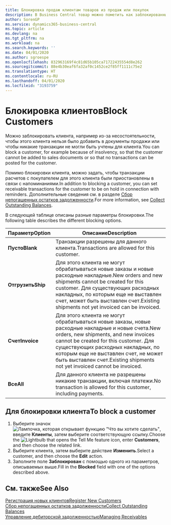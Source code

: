 ```yaml
---
title: Блокировка продаж клиентам товаров из продаж или покупок
description: В Business Central товар можно пометить как заблокированный для продажи, покупки или всех целей.
author: SorenGP
ms.service: dynamics365-business-central
ms.topic: article
ms.devlang: na
ms.tgt_pltfrm: na
ms.workload: na
ms.search.keywords: ''
ms.date: 04/01/2020
ms.author: sgroespe
ms.openlocfilehash: 832963169f4c81d65b105ca71722435554d8e262
ms.sourcegitcommit: 88e4b30eaf6fa32af0c1452ce2f85ff1111c75e2
ms.translationtype: HT
ms.contentlocale: ru-RU
ms.lasthandoff: 04/01/2020
ms.locfileid: "3193759"
---
```

# <a name="block-customers"></a><span data-ttu-id="d6b5d-103">Блокировка клиентов</span><span class="sxs-lookup"><span data-stu-id="d6b5d-103">Block Customers</span></span>
<span data-ttu-id="d6b5d-104">Можно заблокировать клиента, например из-за несостоятельности, чтобы этого клиента нельзя было добавить в документы продажи или чтобы никакие транзакции не могли быть учтены для клиента.</span><span class="sxs-lookup"><span data-stu-id="d6b5d-104">You can block a customer, for example because of insolvency, so that the customer cannot be added to sales documents or so that no transactions can be posted for the customer.</span></span>

<span data-ttu-id="d6b5d-105">Помимо блокировки клиента, можно задать, чтобы транзакции расчетов с покупателем для этого клиента были приостановлены в связи с напоминаниями.</span><span class="sxs-lookup"><span data-stu-id="d6b5d-105">In addition to blocking a customer, you can set receivable transactions for the customer to be on hold in connection with reminders.</span></span> <span data-ttu-id="d6b5d-106">Дополнительные сведения см. в разделе [Сбор непогашенных остатков задолженности](receivables-collect-outstanding-balances.md).</span><span class="sxs-lookup"><span data-stu-id="d6b5d-106">For more information, see [Collect Outstanding Balances](receivables-collect-outstanding-balances.md).</span></span>   

<span data-ttu-id="d6b5d-107">В следующей таблице описаны разные параметры блокировки.</span><span class="sxs-lookup"><span data-stu-id="d6b5d-107">The following table describes the different blocking options.</span></span>  

|<span data-ttu-id="d6b5d-108">Параметр</span><span class="sxs-lookup"><span data-stu-id="d6b5d-108">Option</span></span>|<span data-ttu-id="d6b5d-109">Описание</span><span class="sxs-lookup"><span data-stu-id="d6b5d-109">Description</span></span>|  
|--------------------|------------|  
|<span data-ttu-id="d6b5d-110">**Пусто**</span><span class="sxs-lookup"><span data-stu-id="d6b5d-110">**Blank**</span></span>|<span data-ttu-id="d6b5d-111">Транзакции разрешены для данного клиента.</span><span class="sxs-lookup"><span data-stu-id="d6b5d-111">Transactions are allowed for this customer.</span></span>|
|<span data-ttu-id="d6b5d-112">**Отгрузить**</span><span class="sxs-lookup"><span data-stu-id="d6b5d-112">**Ship**</span></span>|<span data-ttu-id="d6b5d-113">Для этого клиента не могут обрабатываться новые заказы и новые расходные накладные.</span><span class="sxs-lookup"><span data-stu-id="d6b5d-113">New orders and new shipments cannot be created for this customer.</span></span> <span data-ttu-id="d6b5d-114">Для существующих расходных накладных, по которым еще не выставлен счет, может быть выставлен счет.</span><span class="sxs-lookup"><span data-stu-id="d6b5d-114">Existing shipments not yet invoiced can be invoiced.</span></span>|  
|<span data-ttu-id="d6b5d-115">**Счет**</span><span class="sxs-lookup"><span data-stu-id="d6b5d-115">**Invoice**</span></span>|<span data-ttu-id="d6b5d-116">Для этого клиента не могут обрабатываться новые заказы, новые расходные накладные и новые счета.</span><span class="sxs-lookup"><span data-stu-id="d6b5d-116">New orders, new shipments, and new invoices cannot be created for this customer.</span></span> <span data-ttu-id="d6b5d-117">Для существующих расходных накладных, по которым еще не выставлен счет, не может быть выставлен счет.</span><span class="sxs-lookup"><span data-stu-id="d6b5d-117">Existing shipments not yet invoiced cannot be invoiced.</span></span>|  
|<span data-ttu-id="d6b5d-118">**Все**</span><span class="sxs-lookup"><span data-stu-id="d6b5d-118">**All**</span></span>|<span data-ttu-id="d6b5d-119">Для данного клиента не разрешены никакие транзакции, включая платежи.</span><span class="sxs-lookup"><span data-stu-id="d6b5d-119">No transaction is allowed for this customer, including payments.</span></span>|  

## <a name="to-block-a-customer"></a><span data-ttu-id="d6b5d-120">Для блокировки клиента</span><span class="sxs-lookup"><span data-stu-id="d6b5d-120">To block a customer</span></span>  
1. <span data-ttu-id="d6b5d-121">Выберите значок ![Лампочка, которая открывает функцию "Что вы хотите сделать"](media/ui-search/search_small.png "Что вы хотите сделать"), введите **Клиенты**, затем выберите соответствующую ссылку.</span><span class="sxs-lookup"><span data-stu-id="d6b5d-121">Choose the ![Lightbulb that opens the Tell Me feature](media/ui-search/search_small.png "Tell me what you want to do") icon, enter **Customers**, and then choose the related link.</span></span>
2. <span data-ttu-id="d6b5d-122">Выберите клиента, затем выберите действие **Изменить**.</span><span class="sxs-lookup"><span data-stu-id="d6b5d-122">Select a customer, and then choose the **Edit** action.</span></span>
3. <span data-ttu-id="d6b5d-123">Заполните поле **Заблокирован** с помощью одного из параметров, описываемых выше.</span><span class="sxs-lookup"><span data-stu-id="d6b5d-123">Fill in the **Blocked** field with one of the options described above.</span></span>

## <a name="see-also"></a><span data-ttu-id="d6b5d-124">См. также</span><span class="sxs-lookup"><span data-stu-id="d6b5d-124">See Also</span></span>  
[<span data-ttu-id="d6b5d-125">Регистрация новых клиентов</span><span class="sxs-lookup"><span data-stu-id="d6b5d-125">Register New Customers</span></span>](sales-how-register-new-customers.md)  
[<span data-ttu-id="d6b5d-126">Сбор непогашенных остатков задолженности</span><span class="sxs-lookup"><span data-stu-id="d6b5d-126">Collect Outstanding Balances</span></span>](receivables-collect-outstanding-balances.md)  
[<span data-ttu-id="d6b5d-127">Управление дебиторской задолженностью</span><span class="sxs-lookup"><span data-stu-id="d6b5d-127">Managing Receivables</span></span>](receivables-manage-receivables.md)  
